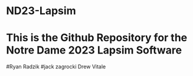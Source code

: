 # ND23-Lapsim
# This is the Github Repository for the Notre Dame 2023 Lapsim Software
#Ryan Radzik 
#jack zagrocki
Drew Vitale

